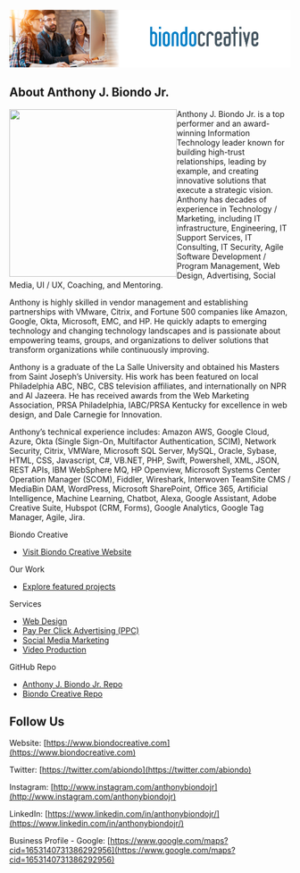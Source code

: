 ![Web Design at Biondo Creative](https://github.com/biondocreative/biondocreative/blob/main/biondo-creative-indeed-header.jpg) 

## About Anthony J. Biondo Jr.

<img align="left" width="300" height="300" src="https://avatars.githubusercontent.com/u/160443870?v=4">
Anthony J. Biondo Jr. is a top performer and an award-winning Information Technology leader known for building high-trust relationships, leading by example, and creating innovative solutions that execute a strategic vision. Anthony has decades of experience in Technology / Marketing, including IT infrastructure, Engineering, IT Support Services, IT Consulting, IT Security, Agile Software Development / Program Management, Web Design, Advertising, Social Media, UI / UX, Coaching, and Mentoring.  

Anthony is highly skilled in vendor management and establishing partnerships with VMware, Citrix, and Fortune 500 companies like Amazon, Google, Okta, Microsoft, EMC, and HP. He quickly adapts to emerging technology and changing technology landscapes and is passionate about empowering teams, groups, and organizations to deliver solutions that transform organizations while continuously improving. 

Anthony is a graduate of the La Salle University and obtained his Masters from Saint Joseph’s University. His work has been featured on local Philadelphia ABC, NBC, CBS television affiliates, and internationally on NPR and Al Jazeera. He has received awards from the Web Marketing Association, PRSA Philadelphia, IABC/PRSA Kentucky for excellence in web design, and Dale Carnegie for Innovation.

Anthony’s technical experience includes: Amazon AWS, Google Cloud, Azure, Okta (Single Sign-On, Multifactor Authentication, SCIM), Network Security, Citrix, VMWare, Microsoft SQL Server, MySQL, Oracle, Sybase, HTML, CSS, Javascript, C#, VB.NET, PHP, Swift, Powershell, XML, JSON, REST APIs, IBM WebSphere MQ, HP Openview, Microsoft Systems Center Operation Manager (SCOM), Fiddler, Wireshark, Interwoven TeamSite CMS / MediaBin DAM, WordPress, Microsoft SharePoint, Office 365, Artificial Intelligence, Machine Learning, Chatbot, Alexa, Google Assistant, Adobe Creative Suite, Hubspot (CRM, Forms), Google Analytics, Google Tag Manager, Agile, Jira.

Biondo Creative
* [Visit Biondo Creative Website](https://www.biondocreative.com)

Our Work
* [Explore featured projects](https://www.biondocreative.com/case-studies/)

Services
* [Web Design](https://www.biondocreative.com/services/web-design/)
* [Pay Per Click Advertising (PPC)](https://www.biondocreative.com/services/pay-per-click/)
* [Social Media Marketing](https://www.biondocreative.com/services/social-media/)
* [Video Production](https://www.biondocreative.com/services/video-production/)

GitHub Repo
* [Anthony J. Biondo Jr. Repo](https://github.com/anthonybiondojr)
* [Biondo Creative Repo](https://github.com/biondocreative)

## Follow Us
Website: [https://www.biondocreative.com](https://www.biondocreative.com)

Twitter: [https://twitter.com/abiondo](https://twitter.com/abiondo)

Instagram: [http://www.instagram.com/anthonybiondojr](http://www.instagram.com/anthonybiondojr)

LinkedIn: [https://www.linkedin.com/in/anthonybiondojr/](https://www.linkedin.com/in/anthonybiondojr/)

Business Profile - Google: [https://www.google.com/maps?cid=1653140731386292956](https://www.google.com/maps?cid=1653140731386292956)


<!--
**anthonybiondojr/anthonybiondojr** is a ✨ _special_ ✨ repository because its `README.md` (this file) appears on your GitHub profile.

Here are some ideas to get you started:

- 🔭 I’m currently working on ...
- 🌱 I’m currently learning ...
- 👯 I’m looking to collaborate on ...
- 🤔 I’m looking for help with ...
- 💬 Ask me about ...
- 📫 How to reach me: ...
- 😄 Pronouns: ...
- ⚡ Fun fact: ...
-->
